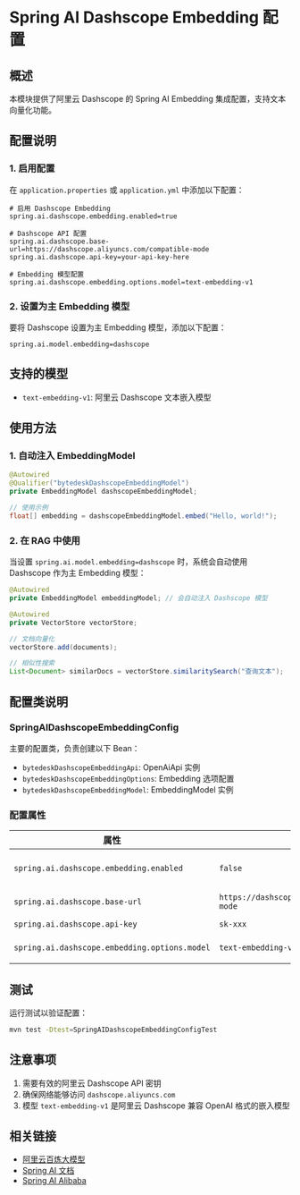# Spring AI Dashscope Embedding 配置

## 概述

本模块提供了阿里云 Dashscope 的 Spring AI Embedding 集成配置，支持文本向量化功能。

## 配置说明

### 1. 启用配置

在 `application.properties` 或 `application.yml` 中添加以下配置：

```properties
# 启用 Dashscope Embedding
spring.ai.dashscope.embedding.enabled=true

# Dashscope API 配置
spring.ai.dashscope.base-url=https://dashscope.aliyuncs.com/compatible-mode
spring.ai.dashscope.api-key=your-api-key-here

# Embedding 模型配置
spring.ai.dashscope.embedding.options.model=text-embedding-v1
```

### 2. 设置为主 Embedding 模型

要将 Dashscope 设置为主 Embedding 模型，添加以下配置：

```properties
spring.ai.model.embedding=dashscope
```

## 支持的模型

- `text-embedding-v1`: 阿里云 Dashscope 文本嵌入模型

## 使用方法

### 1. 自动注入 EmbeddingModel

```java
@Autowired
@Qualifier("bytedeskDashscopeEmbeddingModel")
private EmbeddingModel dashscopeEmbeddingModel;

// 使用示例
float[] embedding = dashscopeEmbeddingModel.embed("Hello, world!");
```

### 2. 在 RAG 中使用

当设置 `spring.ai.model.embedding=dashscope` 时，系统会自动使用 Dashscope 作为主 Embedding 模型：

```java
@Autowired
private EmbeddingModel embeddingModel; // 会自动注入 Dashscope 模型

@Autowired
private VectorStore vectorStore;

// 文档向量化
vectorStore.add(documents);

// 相似性搜索
List<Document> similarDocs = vectorStore.similaritySearch("查询文本");
```

## 配置类说明

### SpringAIDashscopeEmbeddingConfig

主要的配置类，负责创建以下 Bean：

- `bytedeskDashscopeEmbeddingApi`: OpenAiApi 实例
- `bytedeskDashscopeEmbeddingOptions`: Embedding 选项配置
- `bytedeskDashscopeEmbeddingModel`: EmbeddingModel 实例

### 配置属性

| 属性 | 默认值 | 说明 |
|------|--------|------|
| `spring.ai.dashscope.embedding.enabled` | `false` | 是否启用 Dashscope Embedding |
| `spring.ai.dashscope.base-url` | `https://dashscope.aliyuncs.com/compatible-mode` | API 基础 URL |
| `spring.ai.dashscope.api-key` | `sk-xxx` | API 密钥 |
| `spring.ai.dashscope.embedding.options.model` | `text-embedding-v1` | 使用的模型名称 |

## 测试

运行测试以验证配置：

```bash
mvn test -Dtest=SpringAIDashscopeEmbeddingConfigTest
```

## 注意事项

1. 需要有效的阿里云 Dashscope API 密钥
2. 确保网络能够访问 `dashscope.aliyuncs.com`
3. 模型 `text-embedding-v1` 是阿里云 Dashscope 兼容 OpenAI 格式的嵌入模型

## 相关链接

- [阿里云百炼大模型](https://bailian.console.aliyun.com/)
- [Spring AI 文档](https://docs.spring.io/spring-ai/reference/)
- [Spring AI Alibaba](https://github.com/alibaba/spring-ai-alibaba) 